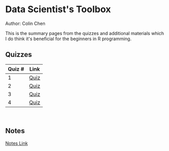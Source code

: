 # Data Scientist's Toolbox

Author: Colin Chen </br>

This is the summary pages from the quizzes and additional materials which I do think it's beneficial for the beginners in R programming.</br>

## Quizzes
Quiz # | Link 
--- | --- 
1 | [Quiz](https://github.com/hsc251/RLearn/blob/master/1_Data_Scientist_Toolbox/quiz/JHU01_quiz1.md)
2 | [Quiz](https://github.com/hsc251/RLearn/blob/master/1_Data_Scientist_Toolbox/quiz/JHU01_quiz2.md)
3 | [Quiz](https://github.com/hsc251/RLearn/blob/master/1_Data_Scientist_Toolbox/quiz/JHU01_quiz3.md)
4 | [Quiz](https://github.com/hsc251/RLearn/blob/master/1_Data_Scientist_Toolbox/quiz/JHU01_quiz4.md)
</br>

## Notes
[Notes Link](https://github.com/hsc251/RLearn/blob/master/1_Data_Scientist_Toolbox/notes.md)
